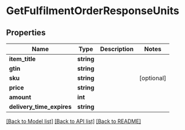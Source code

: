# GetFulfilmentOrderResponseUnits

## Properties
Name | Type | Description | Notes
------------ | ------------- | ------------- | -------------
**item_title** | **string** |  | 
**gtin** | **string** |  | 
**sku** | **string** |  | [optional] 
**price** | **string** |  | 
**amount** | **int** |  | 
**delivery_time_expires** | **string** |  | 

[[Back to Model list]](../README.md#documentation-for-models) [[Back to API list]](../README.md#documentation-for-api-endpoints) [[Back to README]](../README.md)



